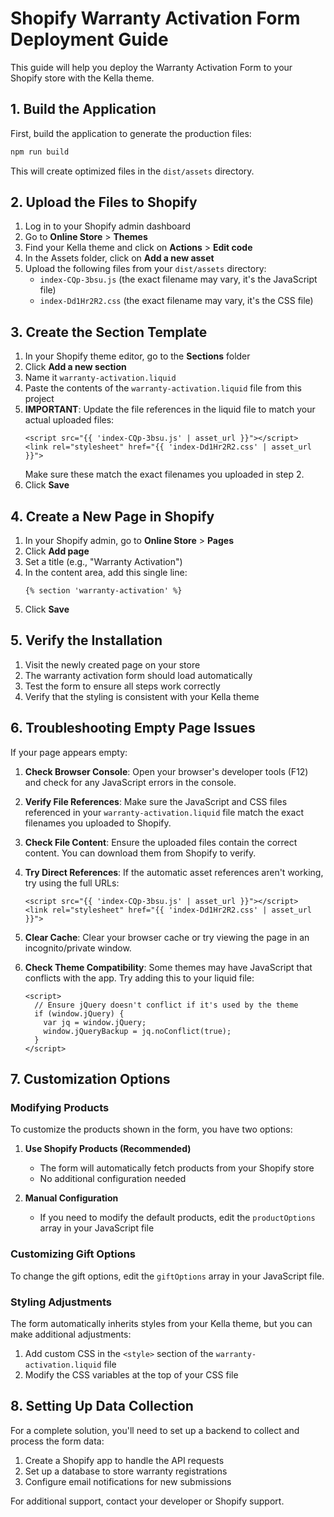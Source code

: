 # Shopify Warranty Activation Form Deployment Guide

This guide will help you deploy the Warranty Activation Form to your Shopify store with the Kella theme.

## 1. Build the Application

First, build the application to generate the production files:

```bash
npm run build
```

This will create optimized files in the `dist/assets` directory.

## 2. Upload the Files to Shopify

1. Log in to your Shopify admin dashboard
2. Go to **Online Store** > **Themes**
3. Find your Kella theme and click on **Actions** > **Edit code**
4. In the Assets folder, click on **Add a new asset**
5. Upload the following files from your `dist/assets` directory:
   - `index-CQp-3bsu.js` (the exact filename may vary, it's the JavaScript file)
   - `index-Dd1Hr2R2.css` (the exact filename may vary, it's the CSS file)

## 3. Create the Section Template

1. In your Shopify theme editor, go to the **Sections** folder
2. Click **Add a new section**
3. Name it `warranty-activation.liquid`
4. Paste the contents of the `warranty-activation.liquid` file from this project
5. **IMPORTANT**: Update the file references in the liquid file to match your actual uploaded files:
   ```liquid
   <script src="{{ 'index-CQp-3bsu.js' | asset_url }}"></script>
   <link rel="stylesheet" href="{{ 'index-Dd1Hr2R2.css' | asset_url }}">
   ```
   Make sure these match the exact filenames you uploaded in step 2.
6. Click **Save**

## 4. Create a New Page in Shopify

1. In your Shopify admin, go to **Online Store** > **Pages**
2. Click **Add page**
3. Set a title (e.g., "Warranty Activation")
4. In the content area, add this single line:
   ```
   {% section 'warranty-activation' %}
   ```
5. Click **Save**

## 5. Verify the Installation

1. Visit the newly created page on your store
2. The warranty activation form should load automatically
3. Test the form to ensure all steps work correctly
4. Verify that the styling is consistent with your Kella theme

## 6. Troubleshooting Empty Page Issues

If your page appears empty:

1. **Check Browser Console**: Open your browser's developer tools (F12) and check for any JavaScript errors in the console.

2. **Verify File References**: Make sure the JavaScript and CSS files referenced in your `warranty-activation.liquid` file match the exact filenames you uploaded to Shopify.

3. **Check File Content**: Ensure the uploaded files contain the correct content. You can download them from Shopify to verify.

4. **Try Direct References**: If the automatic asset references aren't working, try using the full URLs:
   ```liquid
   <script src="{{ 'index-CQp-3bsu.js' | asset_url }}"></script>
   <link rel="stylesheet" href="{{ 'index-Dd1Hr2R2.css' | asset_url }}">
   ```

5. **Clear Cache**: Clear your browser cache or try viewing the page in an incognito/private window.

6. **Check Theme Compatibility**: Some themes may have JavaScript that conflicts with the app. Try adding this to your liquid file:
   ```liquid
   <script>
     // Ensure jQuery doesn't conflict if it's used by the theme
     if (window.jQuery) {
       var jq = window.jQuery;
       window.jQueryBackup = jq.noConflict(true);
     }
   </script>
   ```

## 7. Customization Options

### Modifying Products

To customize the products shown in the form, you have two options:

1. **Use Shopify Products (Recommended)**
   - The form will automatically fetch products from your Shopify store
   - No additional configuration needed

2. **Manual Configuration**
   - If you need to modify the default products, edit the `productOptions` array in your JavaScript file

### Customizing Gift Options

To change the gift options, edit the `giftOptions` array in your JavaScript file.

### Styling Adjustments

The form automatically inherits styles from your Kella theme, but you can make additional adjustments:

1. Add custom CSS in the `<style>` section of the `warranty-activation.liquid` file
2. Modify the CSS variables at the top of your CSS file

## 8. Setting Up Data Collection

For a complete solution, you'll need to set up a backend to collect and process the form data:

1. Create a Shopify app to handle the API requests
2. Set up a database to store warranty registrations
3. Configure email notifications for new submissions

For additional support, contact your developer or Shopify support.